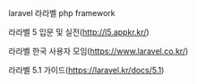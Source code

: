 laravel
라라벨
php framework

라라벨 5 입문 및 실전(http://l5.appkr.kr/)

라라벨 한국 사용자 모임(https://www.laravel.co.kr/)

라라벨 5.1 가이드(https://laravel.kr/docs/5.1)
